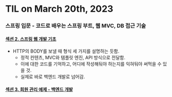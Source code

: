 # **TIL on March 20th, 2023**
### 스프링 입문 - 코드로 배우는 스프링 부트, 웹 MVC, DB 접근 기술
#### [섹션 2. 스프링 웹 개발 기초](../../../Computer%20Science/spring/ch-02-03-20-2023.md)
* HTTP의 BODY를 보낼 때 형식 세 가지를 설명하는 듯함.
  - 정적 컨텐츠, MVC와 템플릿 엔진, API 방식으로 전달함.
  - 이에 대한 코드를 기억하고, 어디에 작성해둬야 하는지를 익혀둬야 써먹을 수 있을 것.
  - 실제로 바로 백엔드 개발로 넘어감.

#### [섹션 3. 회원 관리 예제 - 백엔드 개발](../../../Computer%20Science/spring/ch-03-03-20-2023.md)
